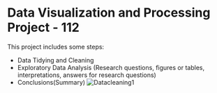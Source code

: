 # Data Visualization and Processing Project - 112

This project includes some steps:
- Data Tidying and Cleaning
- Exploratory Data Analysis (Research questions, figures or tables, interpretations, answers for research questions)
- Conclusions(Summary)
![Datacleaning1](https://github.com/sefabltt/Sefa-Bulut-Data-Processing-and-Visualization-Project/assets/123082677/1f285fef-e12b-4762-846b-abb189bd3a04)





